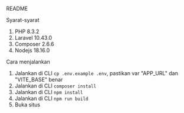 README

Syarat-syarat
1. PHP 8.3.2
2. Laravel 10.43.0
3. Composer 2.6.6
4. Nodejs 18.16.0

Cara menjalankan
1. Jalankan di CLI `cp .env.example .env`, pastikan var "APP_URL" dan "VITE_BASE" benar
2. Jalankan di CLI `composer install`
3. Jalankan di CLI `npm install`
4. Jalankan di CLI `npm run build`
5. Buka situs